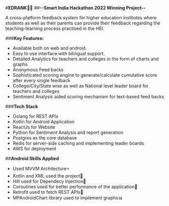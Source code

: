 #**EDRANK**💯🚀
##**--Smart India Hackathon 2022 Winning Project--**

A cross-platform feedback system for higher education institutes where students as well as their parents can provide their feedback regarding the teaching-learning process practised in the HEI.

###**Key Features:**
- Available both on web and android.
- Easy to use interface with bilingual support.
- Detailed Analytics for teachers and colleges in the form of charts and graphs
- Anonymous Feed backs
- Sophisticated scoring engine to generate/calculate cumulative score after every single feedback
- College/City/State wise as well as National level leader board for teachers and colleges
- Sentiment Analysis aided scoring mechanism for text-based feed backs

###**Tech Stack**
- Golang for REST APIs
- Kotlin for Android Application
- ReactJs for Website
- Python for Sentiment Analysis and report generation
- Postgres as the core database
- Redis for server-side caching and implementing leader boards
- AWS for deployment


##**Android Skills Applied**
- Used MVVM Architecture⭐
- Kotlin and XML used the project🤖
- Hilt used for Dependecy Injection💉
- Coroutines used for better performance of the application🚀
- Retrofit used to fetch REST APIs💯
- MPAndroidChart library used to implement graphs📊
